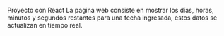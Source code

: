 Proyecto con React
La pagina web consiste en mostrar los días, horas, minutos y segundos restantes para una fecha ingresada, estos datos se actualizan en tiempo real.

